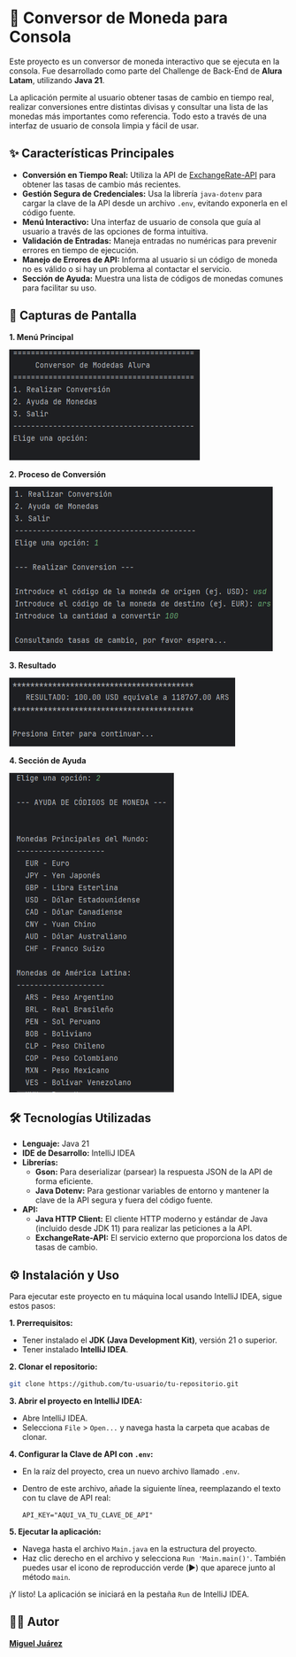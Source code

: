 # 🚀 Conversor de Moneda para Consola

Este proyecto es un conversor de moneda interactivo que se ejecuta en la consola. Fue desarrollado como parte del Challenge de Back-End de **Alura Latam**, utilizando **Java 21**.

La aplicación permite al usuario obtener tasas de cambio en tiempo real, realizar conversiones entre distintas divisas y consultar una lista de las monedas más importantes como referencia. Todo esto a través de una interfaz de usuario de consola limpia y fácil de usar.

## ✨ Características Principales

*   **Conversión en Tiempo Real:** Utiliza la API de [ExchangeRate-API](https://www.exchangerate-api.com/) para obtener las tasas de cambio más recientes.
*   **Gestión Segura de Credenciales:** Usa la librería `java-dotenv` para cargar la clave de la API desde un archivo `.env`, evitando exponerla en el código fuente.
*   **Menú Interactivo:** Una interfaz de usuario de consola que guía al usuario a través de las opciones de forma intuitiva.
*   **Validación de Entradas:** Maneja entradas no numéricas para prevenir errores en tiempo de ejecución.
*   **Manejo de Errores de API:** Informa al usuario si un código de moneda no es válido o si hay un problema al contactar el servicio.
*   **Sección de Ayuda:** Muestra una lista de códigos de monedas comunes para facilitar su uso.

## 📸 Capturas de Pantalla

**1. Menú Principal**

![Menú Principal](assets/menu.png)

**2. Proceso de Conversión**

![Proceso de Conversión](assets/proceso-conversion.png)

**3. Resultado**

![Resultado de la Conversión](assets/resultado.png)

**4. Sección de Ayuda**

![Sección de Ayuda](assets/ayuda.png)


## 🛠️ Tecnologías Utilizadas

*   **Lenguaje:** Java 21
*   **IDE de Desarrollo:** IntelliJ IDEA
*   **Librerías:**
    *   **Gson:** Para deserializar (parsear) la respuesta JSON de la API de forma eficiente.
    *   **Java Dotenv:** Para gestionar variables de entorno y mantener la clave de la API segura y fuera del código fuente.
*   **API:**
    *   **Java HTTP Client:** El cliente HTTP moderno y estándar de Java (incluido desde JDK 11) para realizar las peticiones a la API.
    *   **ExchangeRate-API:** El servicio externo que proporciona los datos de tasas de cambio.

## ⚙️ Instalación y Uso

Para ejecutar este proyecto en tu máquina local usando IntelliJ IDEA, sigue estos pasos:

**1. Prerrequisitos:**
*   Tener instalado el **JDK (Java Development Kit)**, versión 21 o superior.
*   Tener instalado **IntelliJ IDEA**.

**2. Clonar el repositorio:**
```bash
git clone https://github.com/tu-usuario/tu-repositorio.git
```

**3. Abrir el proyecto en IntelliJ IDEA:**
*   Abre IntelliJ IDEA.
*   Selecciona `File` > `Open...` y navega hasta la carpeta que acabas de clonar.

**4. Configurar la Clave de API con `.env`:**
*   En la raíz del proyecto, crea un nuevo archivo llamado `.env`.
*   Dentro de este archivo, añade la siguiente línea, reemplazando el texto con tu clave de API real:

    ```
    API_KEY="AQUI_VA_TU_CLAVE_DE_API"
    ```

**5. Ejecutar la aplicación:**
*   Navega hasta el archivo `Main.java` en la estructura del proyecto.
*   Haz clic derecho en el archivo y selecciona `Run 'Main.main()'`. También puedes usar el icono de reproducción verde (▶️) que aparece junto al método `main`.

¡Y listo! La aplicación se iniciará en la pestaña `Run` de IntelliJ IDEA.

## 👨‍💻 Autor

   **[Miguel Juárez](https://github.com/miguell29)**